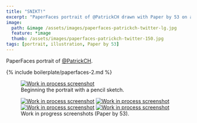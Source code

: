 ```yaml
---
title: "SNIKT!"
excerpt: "PaperFaces portrait of @PatrickCH drawn with Paper by 53 on an iPad."
image: 
  path: &image /assets/images/paperfaces-patrickch-twitter-lg.jpg 
  feature: *image
  thumb: /assets/images/paperfaces-patrickch-twitter-150.jpg
tags: [portrait, illustration, Paper by 53]
---
```


PaperFaces portrait of <a href="http://twitter.com/PatrickCH">@PatrickCH</a>.

{% include boilerplate/paperfaces-2.md %}

<figure>
	<a href="{{ site.url }}/assets/images/paperfaces-patrickch-process-1-lg.jpg"><img src="{{ site.url }}/assets/images/paperfaces-patrickch-process-1-750.jpg" alt="Work in process screenshot"></a>
	<figcaption>Beginning the portrait with a pencil sketch.</figcaption>
</figure>

<figure class="half">
	<a href="{{ site.url }}/assets/images/paperfaces-patrickch-process-2-lg.jpg"><img src="{{ site.url }}/assets/images/paperfaces-patrickch-process-2-600.jpg" alt="Work in process screenshot"></a>
	<a href="{{ site.url }}/assets/images/paperfaces-patrickch-process-3-lg.jpg"><img src="{{ site.url }}/assets/images/paperfaces-patrickch-process-3-600.jpg" alt="Work in process screenshot"></a>
	<a href="{{ site.url }}/assets/images/paperfaces-patrickch-process-4-lg.jpg"><img src="{{ site.url }}/assets/images/paperfaces-patrickch-process-4-600.jpg" alt="Work in process screenshot"></a>
	<a href="{{ site.url }}/assets/images/paperfaces-patrickch-process-5-lg.jpg"><img src="{{ site.url }}/assets/images/paperfaces-patrickch-process-5-600.jpg" alt="Work in process screenshot"></a>
	<figcaption>Work in progress screenshots (Paper by 53).</figcaption>
</figure>